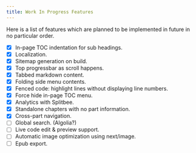 ```yaml
---
title: Work In Progress Features
---
```


Here is a list of features which are planned to be implemented in future in no particular order. 

- [x] In-page TOC indentation for sub headings.
- [x] Localization.
- [x] Sitemap generation on build.
- [x] Top progressbar as scroll happens.
- [x] Tabbed markdown content.
- [x] Folding side menu contents.
- [x] Fenced code: highlight lines without displaying line numbers.
- [x] Force hide in-page TOC menu.
- [x] Analytics with Splitbee.
- [x] Standalone chapters with no part information.
- [x] Cross-part navigation.
- [ ] Global search. (Algolia?)
- [ ] Live code edit & preview support.
- [ ] Automatic image optimization using next/image.
- [ ] Epub export.
